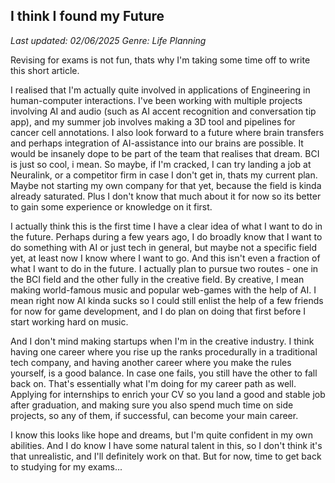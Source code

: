 ## I think I found my Future
*Last updated: 02/06/2025*
*Genre: Life Planning*

Revising for exams is not fun, thats why I'm taking some time off to write this short article.

I realised that I'm actually quite involved in applications of Engineering in human-computer interactions.
I've been working with multiple projects involving AI and audio (such as AI accent recognition and conversation tip app),
and my summer job involves making a 3D tool and pipelines for cancer cell annotations.
I also look forward to a future where brain transfers and perhaps integration of AI-assistance into our brains are possible.
It would be insanely dope to be part of the team that realises that dream. BCI is just so cool, i mean.
So maybe, if I'm cracked, I can try landing a job at Neuralink, or a competitor firm in case I don't get in, thats my current plan.
Maybe not starting my own company for that yet, because the field is kinda already saturated.
Plus I don't know that much about it for now so its better to gain some experience or knowledge on it first.

I actually think this is the first time I have a clear idea of what I want to do in the future.
Perhaps during a few years ago, I do broadly know that I want to do something with AI or just tech in general,
but maybe not a specific field yet, at least now I know where I want to go.
And this isn't even a fraction of what I want to do in the future.
I actually plan to pursue two routes - one in the BCI field and the other fully in the creative field.
By creative, I mean making world-famous music and popular web-games with the help of AI.
I mean right now AI kinda sucks so I could still enlist the help of a few friends for now for game development,
and I do plan on doing that first before I start working hard on music.

And I don't mind making startups when I'm in the creative industry.
I think having one career where you rise up the ranks procedurally in a traditional tech company,
and having another career where you make the rules yourself, is a good balance.
In case one fails, you still have the other to fall back on.
That's essentially what I'm doing for my career path as well.
Applying for internships to enrich your CV so you land a good and stable job after graduation,
and making sure you also spend much time on side projects, so any of them, if successful, can become your main career.

I know this looks like hope and dreams, but I'm quite confident in my own abilities.
And I do know I have some natural talent in this, so I don't think it's that unrealistic, and I'll definitely work on that.
But for now, time to get back to studying for my exams...